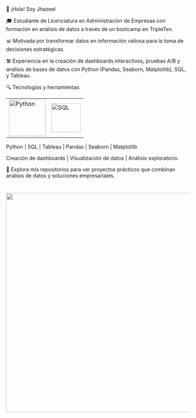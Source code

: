 👋 ¡Hola! Soy Jhazeel 

🎓 Estudiante de Licenciatura en Administración de Empresas con formación en análisis de datos a través de un bootcamp en TripleTen.

📊 Motivada por transformar datos en información valiosa para la toma de decisiones estratégicas.

🛠️ Experiencia en la creación de dashboards interactivos, pruebas A/B y análisis de bases de datos con Python (Pandas, Seaborn, Matplotlib), SQL, y Tableau.

🔍 Tecnologías y herramientas:

<table style="border: 0px solid black;">
  <tr>
    <td><img src="https://github.com/user-attachments/assets/d0ece36a-de05-4e35-8402-7d474e976655" alt="Python" width="100"/> </td>
    <td> <img src="https://github.com/user-attachments/assets/893bee94-7758-452e-a402-5e212bafd9f7" alt="SQL" width="80"/> </td>
  </tr>
</table>
 


Python | SQL | Tableau | Pandas | Seaborn | Matplotlib

Creación de dashboards | Visualización de datos | Análisis exploratorio.


📂 Explora mis repositorios para ver proyectos prácticos que combinan análisis de datos y soluciones empresariales.


<h1 align="center">
<img src="https://miro.medium.com/v2/resize:fit:4800/format:webp/1*VY4LUPAovagBPnnvMH2x1Q.jpeg" width="600">
</h1><br>





